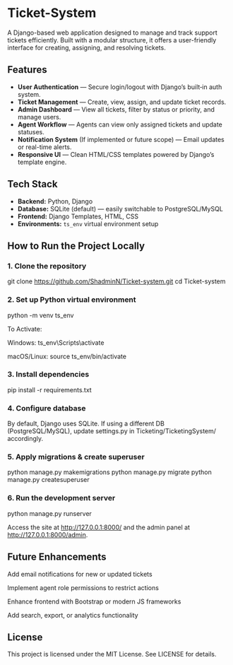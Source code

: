 # Ticket-System

A Django-based web application designed to manage and track support tickets efficiently. Built with a modular structure, it offers a user-friendly interface for creating, assigning, and resolving tickets.

## Features

- **User Authentication** — Secure login/logout with Django’s built‑in auth system.
- **Ticket Management** — Create, view, assign, and update ticket records.
- **Admin Dashboard** — View all tickets, filter by status or priority, and manage users.
- **Agent Workflow** — Agents can view only assigned tickets and update statuses.
- **Notification System** (If implemented or future scope) — Email updates or real-time alerts.
- **Responsive UI** — Clean HTML/CSS templates powered by Django’s template engine.

## Tech Stack

- **Backend:** Python, Django  
- **Database:** SQLite (default) — easily switchable to PostgreSQL/MySQL  
- **Frontend:** Django Templates, HTML, CSS  
- **Environments:** `ts_env` virtual environment setup

## How to Run the Project Locally

### 1. Clone the repository  

git clone https://github.com/ShadminN/Ticket-system.git
cd Ticket-system

### 2. Set up Python virtual environment

python -m venv ts_env

To Activate:

Windows:
ts_env\Scripts\activate

macOS/Linux:
source ts_env/bin/activate

### 3. Install dependencies

pip install -r requirements.txt

### 4. Configure database

By default, Django uses SQLite.
If using a different DB (PostgreSQL/MySQL), update settings.py in Ticketing/TicketingSystem/ accordingly.

### 5. Apply migrations & create superuser

python manage.py makemigrations
python manage.py migrate
python manage.py createsuperuser

### 6. Run the development server

python manage.py runserver

Access the site at http://127.0.0.1:8000/ and the admin panel at http://127.0.0.1:8000/admin.

## Future Enhancements
Add email notifications for new or updated tickets

Implement agent role permissions to restrict actions

Enhance frontend with Bootstrap or modern JS frameworks

Add search, export, or analytics functionality


## License
This project is licensed under the MIT License. See LICENSE for details.
